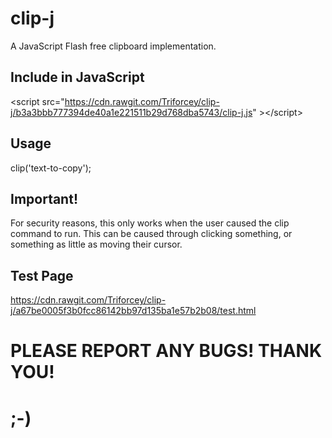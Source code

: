 # clip-j
A JavaScript Flash free clipboard implementation.
## Include in JavaScript
&lt;script src="https://cdn.rawgit.com/Triforcey/clip-j/b3a3bbb777394de40a1e221511b29d768dba5743/clip-j.js" &gt;&lt;/script&gt;
## Usage
clip('text-to-copy');
## Important!
For security reasons, this only works when the user caused the clip command to run. This can be caused through clicking something, or something as little as moving their cursor.
## Test Page
https://cdn.rawgit.com/Triforcey/clip-j/a67be0005f3b0fcc86142bb97d135ba1e57b2b08/test.html
# PLEASE REPORT ANY BUGS! THANK YOU!
# ;-)
